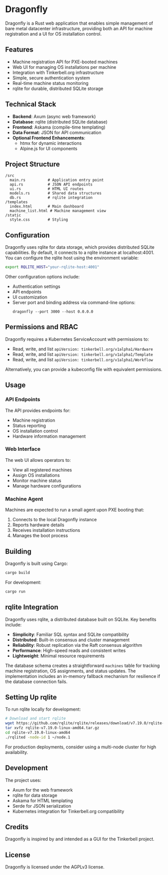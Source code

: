 # Dragonfly

Dragonfly is a Rust web application that enables simple management of bare metal datacenter infrastructure, providing both an API for machine registration and a UI for OS installation control.

## Features

- Machine registration API for PXE-booted machines
- Web UI for managing OS installations per machine
- Integration with Tinkerbell.org infrastructure
- Simple, secure authentication system
- Real-time machine status monitoring
- rqlite for durable, distributed SQLite storage

## Technical Stack

- **Backend**: Axum (async web framework)
- **Database**: rqlite (distributed SQLite database)
- **Frontend**: Askama (compile-time templating)
- **Data Format**: JSON for API communication
- **Optional Frontend Enhancements**: 
  - htmx for dynamic interactions
  - Alpine.js for UI components

## Project Structure

```
/src
  main.rs          # Application entry point
  api.rs           # JSON API endpoints
  ui.rs            # HTML UI routes
  models.rs        # Shared data structures
  db.rs            # rqlite integration
/templates
  index.html       # Main dashboard
  machine_list.html # Machine management view
/static
  style.css        # Styling
```

## Configuration

Dragonfly uses rqlite for data storage, which provides distributed SQLite capabilities. By default, it connects to a rqlite instance at localhost:4001. You can configure the rqlite host using the environment variable:

```bash
export RQLITE_HOST="your-rqlite-host:4001"
```

Other configuration options include:
- Authentication settings
- API endpoints
- UI customization
- Server port and binding address via command-line options:
  ```
  dragonfly --port 3000 --host 0.0.0.0
  ```

## Permissions and RBAC

Dragonfly requires a Kubernetes ServiceAccount with permissions to:
- Read, write, and list `apiVersion: tinkerbell.org/v1alpha1/Hardware`
- Read, write, and list `apiVersion: tinkerbell.org/v1alpha1/Template`
- Read, write, and list `apiVersion: tinkerbell.org/v1alpha1/Workflow`

Alternatively, you can provide a kubeconfig file with equivalent permissions.

## Usage

### API Endpoints

The API provides endpoints for:
- Machine registration
- Status reporting
- OS installation control
- Hardware information management

### Web Interface

The web UI allows operators to:
- View all registered machines
- Assign OS installations
- Monitor machine status
- Manage hardware configurations

### Machine Agent

Machines are expected to run a small agent upon PXE booting that:
1. Connects to the local Dragonfly instance
2. Reports hardware details
3. Receives installation instructions
4. Manages the boot process

## Building

Dragonfly is built using Cargo:

```bash
cargo build
```

For development:
```bash
cargo run
```

## rqlite Integration

Dragonfly uses rqlite, a distributed database built on SQLite. Key benefits include:

- **Simplicity**: Familiar SQL syntax and SQLite compatibility
- **Distributed**: Built-in consensus and cluster management
- **Reliability**: Robust replication via the Raft consensus algorithm
- **Performance**: High-speed reads and consistent writes
- **Lightweight**: Minimal resource requirements

The database schema creates a straightforward `machines` table for tracking machine registration, OS assignments, and status updates. The implementation includes an in-memory fallback mechanism for resilience if the database connection fails.

## Setting Up rqlite

To run rqlite locally for development:

```bash
# Download and start rqlite
wget https://github.com/rqlite/rqlite/releases/download/v7.19.0/rqlite-v7.19.0-linux-amd64.tar.gz
tar xvfz rqlite-v7.19.0-linux-amd64.tar.gz
cd rqlite-v7.19.0-linux-amd64
./rqlited -node-id 1 ~/node.1
```

For production deployments, consider using a multi-node cluster for high availability.

## Development

The project uses:
- Axum for the web framework
- rqlite for data storage
- Askama for HTML templating
- Serde for JSON serialization
- Kubernetes integration for Tinkerbell.org compatibility

## Credits

Dragonfly is inspired by and intended as a GUI for the Tinkerbell project.

## License

Dragonfly is licensed under the AGPLv3 license.
